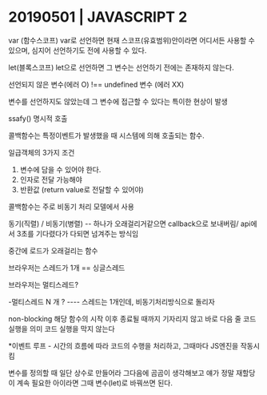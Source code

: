 # 20190501 | JAVASCRIPT 2

var (함수스코프)
var로 선언하면 현재 스코프(유효범위)안이라면 어디서든 사용할 수 있으며, 심지어 선언하기도 전에 사용할 수 있다.

let(블록스코프)
let으로 선언하면 그 변수는 선언하기 전에는 존재하지 않는다.

선언되지 않은 변수(에러 O) !== undefined 변수 (에러 XX)

변수를 선언하지도 않았는데 그 변수에 접근할 수 있다는 특이한 현상이 발생



ssafy()  명시적 호출

콜백함수는 특정이벤트가 발생했을 때 시스템에 의해 호출되는 함수.

일급객체의 3가지 조건

1. 변수에 담을 수 있어야 한다.
2. 인자로 전달 가능해야
3. 반환값 (return value로 전달할 수 있어야)



콜백함수는 주로 비동기 처리 모델에서 사용

동기(직렬) / 비동기(병렬) -- 하나가 오래걸리거같으면 callback으로 보내버림/ api에서 3초를 기다렸다가 다되면 넘겨주는 방식임

중간에 로드가 오래걸리는 함수

브라우저는 스레드가 1개 == 싱글스레드

브라우저는 멀티스레드? 

-멀티스레드 N 개 ? ---- 스레드는 1개인데, 비동기처리방식으로 돌리자



non-blocking
해당 함수의 시작 이후 종료될 때까지 기자리지 않고 바로 다음 줄 코드 실행을 의미
코드 실행을 막지 않는다

*이벤트 루프 - 시간의 흐름에 따라 코드의 수행을 처리하고, 그때마다 JS엔진을 작동시킴



변수를 정의할 때 일단 상수로 만들어라
그다음에 곰곰이 생각해보고 얘가 정말 재할당이 계속 필요한 아이라면 그때 변수(let)로 바꿔쓰면 된다.



